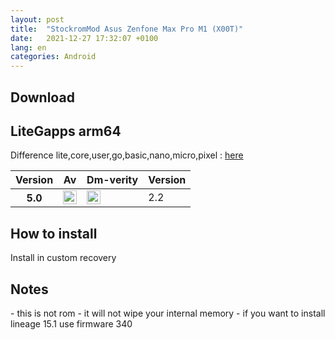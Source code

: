 ```yaml
---
layout: post
title:  "StockromMod Asus Zenfone Max Pro M1 (X00T)"
date:   2021-12-27 17:32:07 +0100
lang: en
categories: Android
---
```



<h2>Download</h2>
<div class="container-fluid">
<h2> LiteGapps arm64</h2>
<p>Difference lite,core,user,go,basic,nano,micro,pixel : <a href="https://litegapps.github.io/pages/litegapps_varian.html">here</a></p>
  <div class="table-responsive">
  <table class="table">
    <thead>
    <tr>
      <th scope="col">Version</th>
      <th scope="col">Av</th>
      <th scope="col">Dm-verity</th>
      <th scope="col">Version</th>
    </tr>
  </thead>
  <tbody>
    <tr>
      <th scope="row">5.0</th>
      <td><a href="https://sourceforge.net/projects/litegapps/files/litegapps/arm64/21"><img src="pages/images/d.png" alt="Download" style="width:22px;height:22px;"></a></td>
      <td><img src="pages/images/x.png" alt="X" style="width:22px;height:22px;"></td>
      <td>2.2</td> 
    </tr>
    </table>
    </div>
</div>
</div>
<h2>How to install</h2>
<p>Install in custom recovery</p>
<h2> Notes </h2>
- this is not rom
- it will not wipe your internal memory
- if you want to install lineage 15.1 use firmware 340
